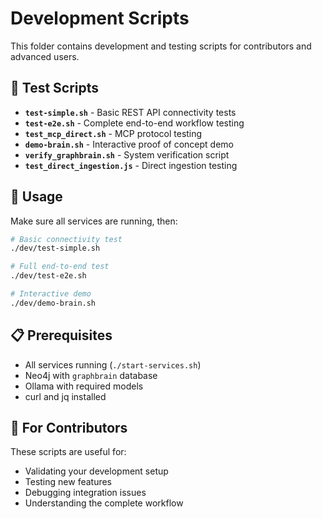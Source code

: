 # Development Scripts

This folder contains development and testing scripts for contributors and advanced users.

## 🧪 Test Scripts

- **`test-simple.sh`** - Basic REST API connectivity tests
- **`test-e2e.sh`** - Complete end-to-end workflow testing
- **`test_mcp_direct.sh`** - MCP protocol testing
- **`demo-brain.sh`** - Interactive proof of concept demo
- **`verify_graphbrain.sh`** - System verification script
- **`test_direct_ingestion.js`** - Direct ingestion testing

## 🚀 Usage

Make sure all services are running, then:

```bash
# Basic connectivity test
./dev/test-simple.sh

# Full end-to-end test
./dev/test-e2e.sh

# Interactive demo
./dev/demo-brain.sh
```

## 📋 Prerequisites

- All services running (`./start-services.sh`)
- Neo4j with `graphbrain` database
- Ollama with required models
- curl and jq installed

## 🎯 For Contributors

These scripts are useful for:
- Validating your development setup
- Testing new features
- Debugging integration issues
- Understanding the complete workflow
